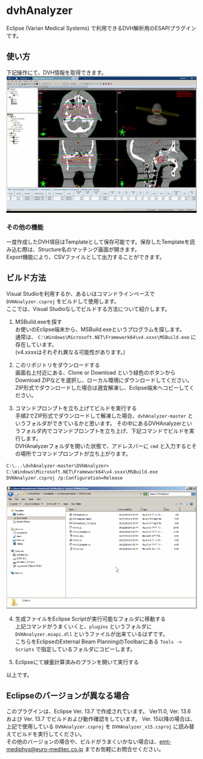 # dvhAnalyzer

Eclipse (Varian Medical Systems) で利用できるDVH解析用のESAPIプラグインです。

## 使い方

下記操作にて、DVH情報を取得できます。  
![操作方法](img/Movie.gif)

### その他の機能
一度作成したDVH項目はTemplateとして保存可能です。保存したTemplateを読み込む際は、Structure名のマッチング画面が開きます。  
Export機能により、CSVファイルとして出力することができます。

## ビルド方法

Visual Studioを利用するか、あるいはコマンドラインベースで `DVHAnalyzer.csproj` をビルドして使用します。  
ここでは、Visual Studioなしでビルドする方法について紹介します。

1. MSBuild.exeを探す  
お使いのEclipse端末から、MSBuild.exeというプログラムを探します。  
通常は、 `C:\Windows\Microsoft.NET\Framework64\v4.xxxx\MSBuild.exe` に存在しています。  
(v4.xxxxはそれぞれ異なる可能性があります。)

2. このリポジトリをダウンロードする  
画面右上付近にある、Clone or Download という緑色のボタンからDownload ZIPなどを選択し、ローカル環境にダウンロードしてください。  
ZIP形式でダウンロードした場合は適宜解凍し、Eclipse端末へコピーしてください。

3. コマンドプロンプトを立ち上げてビルドを実行する  
手順2でZIP形式でダウンロードして解凍した場合、`dvhAnalyzer-master` というフォルダができているかと思います。
その中にあるDVHAnalyzerというフォルダ内でコマンドプロンプトを立ち上げ、下記コマンドでビルドを実行します。  
DVHAnalyzerフォルダを開いた状態で、アドレスバーに `cmd` と入力するとその場所でコマンドプロンプトが立ち上がります。  

~~~Batchfile
C:\...\dvhAnalyzer-master\DVHAnalyzer> C:\Windows\Microsoft.NET\Framework64\v4.xxxx\MSBuild.exe DVHAnalyzer.csproj /p:Configuration=Release
~~~

![cmd](img/Movie2.gif)

4. 生成ファイルをEclipse Scriptが実行可能なフォルダに移動する  
上記コマンドがうまくいくと、`plugins` というフォルダに `DVHAnalyzer.esapi.dll` というファイルが出来ているはずです。  
こちらをEclipseのExternal Beam PlanningのToolbarにある `Tools -> Scripts` で指定しているフォルダにコピーします。  

5. Eclipseにて線量計算済みのプランを開いて実行する

以上です。  

## Eclipseのバージョンが異なる場合

このプラグインは、Eclipse Ver. 13.7 で作成されています。
Ver11.0, Ver. 13.6 および Ver. 13.7 でビルドおよび動作確認をしています。
Ver. 15以降の場合は、上記で使用している `DVHAnalyzer.csproj` を `DVHAnalyzer_v15.csproj` に読み替えてビルドを実行してください。  
その他のバージョンの場合や、ビルドがうまくいかない場合は、emt-mediphys@euro-meditec.co.jp までお気軽にお問合せください。
